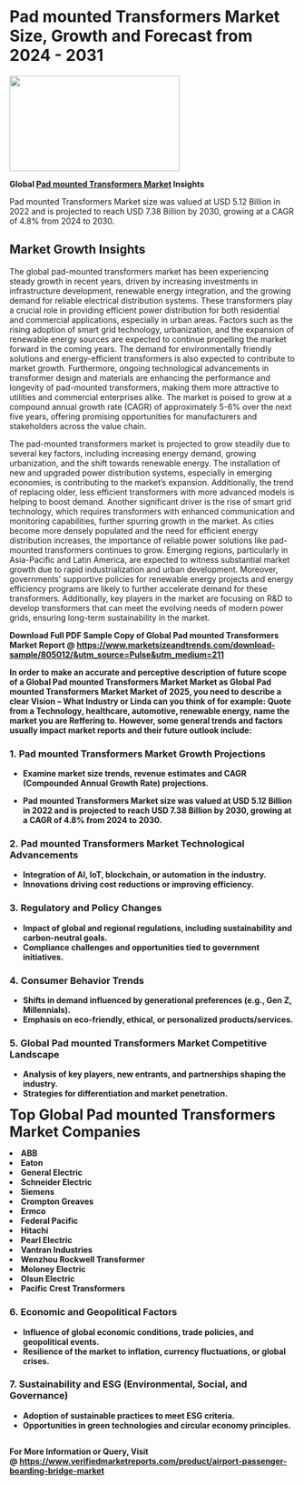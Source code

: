 <H1>Pad mounted Transformers Market Size, Growth and Forecast from 2024 - 2031</H1><img class="aligncenter size-medium wp-image-584254" src="https://thirdeyenews.in/wp-content/uploads/2024/09/Global-Market-Research-300x168.jpeg" alt="" width="300" height="168" /><p><strong>Global&nbsp;<a href="https://www.marketsizeandtrends.com/download-sample/805012/&amp;utm_source=Pulse&amp;utm_medium=211">Pad mounted Transformers Market</a> Insights</strong></p><p>Pad mounted Transformers Market size was valued at USD 5.12 Billion in 2022 and is projected to reach USD 7.38 Billion by 2030, growing at a CAGR of 4.8% from 2024 to 2030.</p><p><h2>Market Growth Insights</h2> <p>The global pad-mounted transformers market has been experiencing steady growth in recent years, driven by increasing investments in infrastructure development, renewable energy integration, and the growing demand for reliable electrical distribution systems. These transformers play a crucial role in providing efficient power distribution for both residential and commercial applications, especially in urban areas. Factors such as the rising adoption of smart grid technology, urbanization, and the expansion of renewable energy sources are expected to continue propelling the market forward in the coming years. The demand for environmentally friendly solutions and energy-efficient transformers is also expected to contribute to market growth. Furthermore, ongoing technological advancements in transformer design and materials are enhancing the performance and longevity of pad-mounted transformers, making them more attractive to utilities and commercial enterprises alike. The market is poised to grow at a compound annual growth rate (CAGR) of approximately 5-6% over the next five years, offering promising opportunities for manufacturers and stakeholders across the value chain.</p> <p><strong></strong></p> <p>The pad-mounted transformers market is projected to grow steadily due to several key factors, including increasing energy demand, growing urbanization, and the shift towards renewable energy. The installation of new and upgraded power distribution systems, especially in emerging economies, is contributing to the market’s expansion. Additionally, the trend of replacing older, less efficient transformers with more advanced models is helping to boost demand. Another significant driver is the rise of smart grid technology, which requires transformers with enhanced communication and monitoring capabilities, further spurring growth in the market. As cities become more densely populated and the need for efficient energy distribution increases, the importance of reliable power solutions like pad-mounted transformers continues to grow. Emerging regions, particularly in Asia-Pacific and Latin America, are expected to witness substantial market growth due to rapid industrialization and urban development. Moreover, governments’ supportive policies for renewable energy projects and energy efficiency programs are likely to further accelerate demand for these transformers. Additionally, key players in the market are focusing on R&D to develop transformers that can meet the evolving needs of modern power grids, ensuring long-term sustainability in the market. <p><strong></p><p><span class=""><strong>Download Full PDF Sample Copy of Global Pad mounted Transformers Market Report</strong> @ <a href="https://www.marketsizeandtrends.com/download-sample/805012/&amp;utm_source=Pulse&amp;utm_medium=211" target="_blank">https://www.marketsizeandtrends.com/download-sample/805012/&amp;utm_source=Pulse&amp;utm_medium=211</a></span></p><p>In order to make an accurate and perceptive description of future scope of a Global&nbsp;Pad mounted Transformers Market Market as Global&nbsp;Pad mounted Transformers Market Market of 2025, you need to describe a clear Vision &ndash; What Industry or Linda can you think of for example: Quote from a Technology, healthcare, automotive, renewable energy, name the market you are Reffering to. However, some general trends and factors usually impact market reports and their future outlook include:</p><h3>1.&nbsp;<strong>Pad mounted Transformers Market Growth Projections</strong></h3><ul><li>Examine market size trends, revenue estimates and CAGR (Compounded Annual Growth Rate) projections.</li><li><p>Pad mounted Transformers Market size was valued at USD 5.12 Billion in 2022 and is projected to reach USD 7.38 Billion by 2030, growing at a CAGR of 4.8% from 2024 to 2030.</p></li></ul><h3>2.&nbsp;<strong>Pad mounted Transformers Market Technological Advancements</strong></h3><ul><li>Integration of AI, IoT, blockchain, or automation in the industry.</li><li>Innovations driving cost reductions or improving efficiency.</li></ul><h3>3.&nbsp;<strong>Regulatory and Policy Changes</strong></h3><ul><li>Impact of global and regional regulations, including sustainability and carbon-neutral goals.</li><li>Compliance challenges and opportunities tied to government initiatives.</li></ul><h3>4.&nbsp;<strong>Consumer Behavior Trends</strong></h3><ul><li>Shifts in demand influenced by generational preferences (e.g., Gen Z, Millennials).</li><li>Emphasis on eco-friendly, ethical, or personalized products/services.</li></ul><h3>5.&nbsp;<strong>Global Pad mounted Transformers Market Competitive Landscape</strong></h3><ul><li>Analysis of key players, new entrants, and partnerships shaping the industry.</li><li>Strategies for differentiation and market penetration.</li></ul><p data-pm-slice="1 1 []"><span style="color: inherit; font-family: inherit; font-size: 25px;">Top Global Pad mounted Transformers Market Companies</span></p><div class="" data-test-id=""><p><li>ABB</li><li> Eaton</li><li> General Electric</li><li> Schneider Electric</li><li> Siemens</li><li> Crompton Greaves</li><li> Ermco</li><li> Federal Pacific</li><li> Hitachi</li><li> Pearl Electric</li><li> Vantran Industries</li><li> Wenzhou Rockwell Transformer</li><li> Moloney Electric</li><li> Olsun Electric</li><li> Pacific Crest Transformers</li></p></div><h3>6.&nbsp;<strong>Economic and Geopolitical Factors</strong></h3><ul><li>Influence of global economic conditions, trade policies, and geopolitical events.</li><li>Resilience of the market to inflation, currency fluctuations, or global crises.</li></ul><h3>7.&nbsp;<strong>Sustainability and ESG (Environmental, Social, and Governance)</strong></h3><ul><li>Adoption of sustainable practices to meet ESG criteria.</li><li>Opportunities in green technologies and circular economy principles.</li></ul><h2><strong style="font-size: 14px;">For More Information or Query, Visit @&nbsp;</strong><a style="background-color: #ffffff; font-size: 14px;" href="https://www.marketsizeandtrends.com/report/pad-mounted-transformers-market/" target="_blank">https://www.verifiedmarketreports.com/product/airport-passenger-boarding-bridge-market</a></h2>
